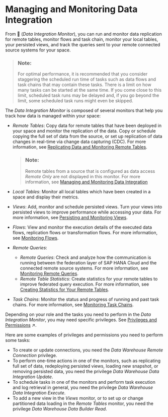 <!-- loio4cbf7c7fc64645bfa364332827557267 -->

<link rel="stylesheet" type="text/css" href="../css/sap-icons.css"/>

# Managing and Monitoring Data Integration

From <span class="FPA-icons-V3"></span> \(*Data Integration Monitor*\), you can run and monitor data replication for remote tables, monitor flows and task chain, monitor your local tables, your persisted views, and track the queries sent to your remote connected source systems for your space.

> ### Note:  
> For optimal performance, it is recommended that you consider staggering the scheduled run time of tasks such as data flows and task chains that may contain these tasks. There is a limit on how many tasks can be started at the same time. If you come close to this limit, scheduled task runs may be delayed and, if you go beyond the limit, some scheduled task runs might even be skipped.

The *Data Integration Monitor* is composed of several monitors that help you track how data is managed within your space:

-   *Remote Tables*: Copy data for remote tables that have been deployed in your space and monitor the replication of the data. Copy or schedule copying the full set of data from the source, or set up replication of data changes in real-time via change data capturing \(CDC\). For more information, see [Replicating Data and Monitoring Remote Tables](replicating-data-and-monitoring-remote-tables-4dd95d7.md).

    > ### Note:  
    > Remote tables from a source that is configured as data access *Remote Only* are not displayed in this monitor. For more information, see [Managing and Monitoring Data Integration](managing-and-monitoring-data-integration-4cbf7c7.md) 

-   *Local Tables*: Monitor all local tables which have been created in a space and display their metrics.
-   *Views*: Add, monitor and schedule persisted views. Turn your views into persisted views to improve performance while accessing your data. For more information, see [Persisting and Monitoring Views](persisting-and-monitoring-views-9af04c9.md).
-   *Flows*: View and monitor the execution details of the executed data flows, replication flows or transformation flows. For more information, see [Monitoring Flows](monitoring-flows-b661ea0.md).
-   *Remote Queries*:
    -   *Remote Queries*: Check and analyze how the communication is running between the federation layer of SAP HANA Cloud and the connected remote source systems. For more information, see [Monitoring Remote Queries](monitoring-remote-queries-806d7f0.md).
    -   *Remote Table Statistics*: Create statistics for your remote tables to improve federated query execution. For more information, see [Creating Statistics for Your Remote Tables](creating-statistics-for-your-remote-tables-e4120bb.md).

-   *Task Chains*: Monitor the status and progress of running and past task chains. For more information, see [Monitoring Task Chains](monitoring-task-chains-4142201.md).

Depending on your role and the tasks you need to perform in the *Data Integration Monitor*, you may need specific privileges. See [Privileges and Permissions](https://help.sap.com/viewer/935116dd7c324355803d4b85809cec97/DEV_CURRENT/en-US/d7350c6823a14733a7a5727bad8371aa.html "A privilege represents a task or an area in SAP Datasphere and can be assigned to a specific role. The actions that can be performed in the area are determined by the permissions assigned to a privilege.") :arrow_upper_right:.

Here are some examples of privileges and permissions you need to perform some tasks:

-   To create or update connections, you need the *Data Warehouse Remote Connection* privilege.
-   To perform one-time actions in one of the monitors, such as replicating full set of data, redeploying persisted views, loading new snapshot, or removing persisted data, you need the privilege *Data Warehouse Data Integration* *Update*.
-   To schedule tasks in one of the monitors and perform task execution and log retrieval in general, you need the privilege *Data Warehouse Data Integration* *Execute*.
-   To add a new view in the *Views* monitor, or to set up or change partitioned data loading in the *Remote Tables* monitor, you need the privilege *Data Warehouse Data Builder* *Read*.

